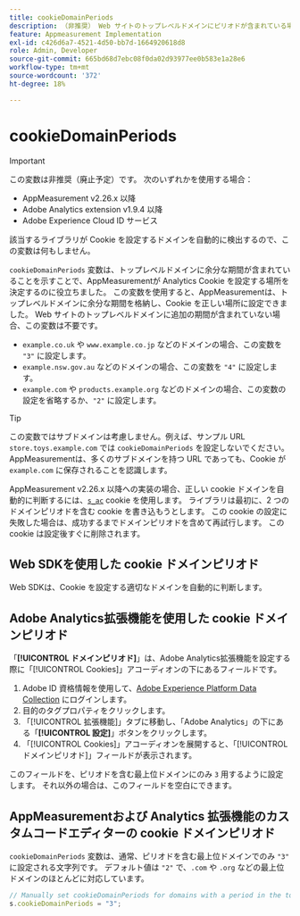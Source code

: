 ```yaml
---
title: cookieDomainPeriods
description: （非推奨） Web サイトのトップレベルドメインにピリオドが含まれている場合に、AppMeasurementが Cookie を保存する場所を決定するのに役立ちます。
feature: Appmeasurement Implementation
exl-id: c426d6a7-4521-4d50-bb7d-1664920618d8
role: Admin, Developer
source-git-commit: 665bd68d7ebc08f0da02d93977ee0b583e1a28e6
workflow-type: tm+mt
source-wordcount: '372'
ht-degree: 18%

---
```


# cookieDomainPeriods

>[!IMPORTANT]
>この変数は非推奨（廃止予定）です。 次のいずれかを使用する場合：
>
>* AppMeasurement v2.26.x 以降
>* Adobe Analytics extension v1.9.4 以降
>* Adobe Experience Cloud ID サービス
>
>該当するライブラリが Cookie を設定するドメインを自動的に検出するので、この変数は何もしません。

`cookieDomainPeriods` 変数は、トップレベルドメインに余分な期間が含まれていることを示すことで、AppMeasurementが Analytics Cookie を設定する場所を決定するのに役立ちました。 この変数を使用すると、AppMeasurementは、トップレベルドメインに余分な期間を格納し、Cookie を正しい場所に設定できました。 Web サイトのトップレベルドメインに追加の期間が含まれていない場合、この変数は不要です。

* `example.co.uk` や `www.example.co.jp` などのドメインの場合、この変数を `"3"` に設定します。
* `example.nsw.gov.au` などのドメインの場合、この変数を `"4"` に設定します。
* `example.com` や `products.example.org` などのドメインの場合、この変数の設定を省略するか、`"2"` に設定します。

>[!TIP]
>
> この変数ではサブドメインは考慮しません。例えば、サンプル URL `store.toys.example.com` では `cookieDomainPeriods` を設定しないでください。AppMeasurementは、多くのサブドメインを持つ URL であっても、Cookie が `example.com` に保存されることを認識します。

AppMeasurement v2.26.x 以降への実装の場合、正しい cookie ドメインを自動的に判断するには、[`s_ac`](https://experienceleague.adobe.com/ja/docs/core-services/interface/data-collection/cookies/analytics) cookie を使用します。 ライブラリは最初に、2 つのドメインピリオドを含む cookie を書き込もうとします。 この cookie の設定に失敗した場合は、成功するまでドメインピリオドを含めて再試行します。 この cookie は設定後すぐに削除されます。

## Web SDKを使用した cookie ドメインピリオド

Web SDKは、Cookie を設定する適切なドメインを自動的に判断します。

## Adobe Analytics拡張機能を使用した cookie ドメインピリオド

「**[!UICONTROL ドメインピリオド]**」は、Adobe Analytics拡張機能を設定する際に「[!UICONTROL Cookies]」アコーディオンの下にあるフィールドです。

1. Adobe ID 資格情報を使用して、[Adobe Experience Platform Data Collection](https://experience.adobe.com/data-collection) にログインします。
1. 目的のタグプロパティをクリックします。
1. 「[!UICONTROL 拡張機能]」タブに移動し、「Adobe Analytics」の下にある「**[!UICONTROL 設定]**」ボタンをクリックします。
1. 「[!UICONTROL Cookies]」アコーディオンを展開すると、「[!UICONTROL ドメインピリオド]」フィールドが表示されます。

このフィールドを、ピリオドを含む最上位ドメインにのみ `3` 用するように設定します。 それ以外の場合は、このフィールドを空白にできます。

## AppMeasurementおよび Analytics 拡張機能のカスタムコードエディターの cookie ドメインピリオド

`cookieDomainPeriods` 変数は、通常、ピリオドを含む最上位ドメインでのみ `"3"` に設定される文字列です。 デフォルト値は `"2"` で、`.com` や `.org` などの最上位ドメインのほとんどに対応しています。

```js
// Manually set cookieDomainPeriods for domains with a period in the top-level domain, such as www.example.co.uk
s.cookieDomainPeriods = "3";
```
